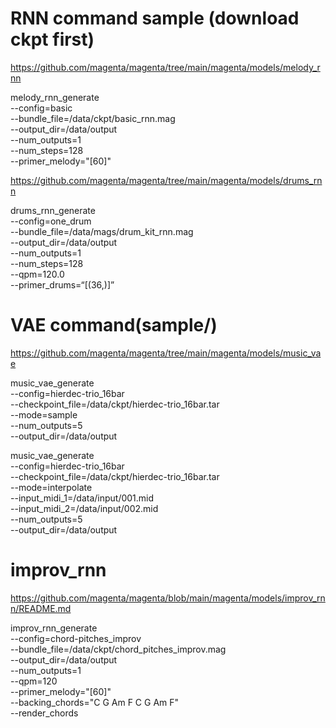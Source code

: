 # RNN command sample (download ckpt first)
https://github.com/magenta/magenta/tree/main/magenta/models/melody_rnn

melody_rnn_generate \
--config=basic \
--bundle_file=/data/ckpt/basic_rnn.mag \
--output_dir=/data/output \
--num_outputs=1 \
--num_steps=128 \
--primer_melody="[60]"

https://github.com/magenta/magenta/tree/main/magenta/models/drums_rnn

drums_rnn_generate \
--config=one_drum \
--bundle_file=/data/mags/drum_kit_rnn.mag \
--output_dir=/data/output \
--num_outputs=1 \
--num_steps=128 \
--qpm=120.0 \
--primer_drums=“[(36,)]”

# VAE command(sample/)
https://github.com/magenta/magenta/tree/main/magenta/models/music_vae

music_vae_generate \
--config=hierdec-trio_16bar \
--checkpoint_file=/data/ckpt/hierdec-trio_16bar.tar \
--mode=sample \
--num_outputs=5 \
--output_dir=/data/output

music_vae_generate \
--config=hierdec-trio_16bar \
--checkpoint_file=/data/ckpt/hierdec-trio_16bar.tar \
--mode=interpolate \
--input_midi_1=/data/input/001.mid \
--input_midi_2=/data/input/002.mid \
--num_outputs=5 \
--output_dir=/data/output

# improv_rnn
https://github.com/magenta/magenta/blob/main/magenta/models/improv_rnn/README.md  

improv_rnn_generate \
--config=chord-pitches_improv \
--bundle_file=/data/ckpt/chord_pitches_improv.mag \
--output_dir=/data/output \
--num_outputs=1 \
--qpm=120 \
--primer_melody="[60]" \
--backing_chords="C G Am F C G Am F" \
--render_chords
